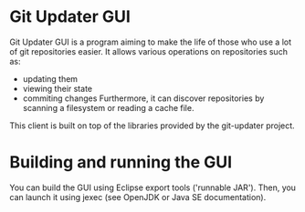 # Git Updater GUI

Git Updater GUI is a program aiming to make the life of those who
use a lot of git repositories easier.
It allows various operations on repositories such as:
- updating them
- viewing their state
- commiting changes
Furthermore, it can discover repositories by scanning a filesystem
or reading a cache file.

This client is built on top of the libraries provided by the git-updater project.


# Building and running the GUI

You can build the GUI using Eclipse export tools ('runnable JAR'). Then, you
can launch it using jexec (see OpenJDK or Java SE documentation).
